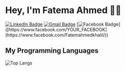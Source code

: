 # Hey, I'm Fatema Ahmed 👋😃

[![LinkedIn Badge](https://img.shields.io/badge/-LinkedIn-blue?style=flat-square&logo=LinkedIn&logoColor=white&link=https://www.linkedin.com/in/fatemaahmed/)]([https://www.linkedin.com/in/fatemaahmed/](https://www.linkedin.com/in/fatemaahmed/))
[![Gmail Badge](https://img.shields.io/badge/-Gmail-red?style=flat-square&logo=Gmail&logoColor=white&link=mailto:fatemahmedkhalil@gmail.com)](mailto:fatemahmedkhalil@gmail.com)
[![Facebook Badge](https://img.shields.io/badge/-Facebook-blue?style=flat-square&logo=Facebook&logoColor=white&link=[https://www.facebook.com/YOUR_FACEBOOK](https://www.facebook.com/Fatemahmedkhalil/))]([https://www.facebook.com/YOUR_FACEBOOK](https://www.facebook.com/Fatemahmedkhalil/))


## My Programming Languages 
![Top Langs](https://github-readme-stats.vercel.app/api/top-langs/?username=FatemaAhmedKhalil&layout=compact&theme=tokyonight&hide_border=true)


